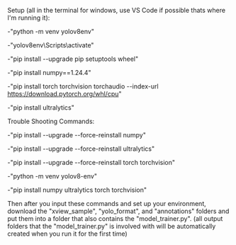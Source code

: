 Setup (all in the terminal for windows, use VS Code if possible thats where I'm running it):

  -"python -m venv yolov8env" 
  
  -"yolov8env\Scripts\activate"
  
  -"pip install --upgrade pip setuptools wheel"
  
  -"pip install numpy==1.24.4"
  
  -"pip install torch torchvision torchaudio --index-url https://download.pytorch.org/whl/cpu"
  
  -"pip install ultralytics"
  



Trouble Shooting Commands:

  -"pip install --upgrade --force-reinstall numpy"
  
  -"pip install --upgrade --force-reinstall ultralytics"
  
  -"pip install --upgrade --force-reinstall torch torchvision"
  
  -"python -m venv yolov8-env"
  
  -"pip install numpy ultralytics torch torchvision"



Then after you input these commands and set up your environment, download the "xview_sample", "yolo_format", and "annotations" folders and put them into a folder that also contains the "model_trainer.py".
(all output folders that the "model_trainer.py" is involved with will be automatically created when you run it for the first time)


